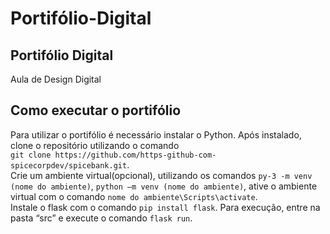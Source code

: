 # Portifólio-Digital
## Portifólio Digital <br>
Aula de Design Digital <br>

## Como executar o portifólio

Para utilizar o portifólio é necessário instalar o Python. Após instalado, clone o repositório utilizando o comando <br> `git clone https://github.com/https-github-com-spicecorpdev/spicebank.git`. <br> Crie um ambiente virtual(opcional), utilizando os comandos `py-3 -m venv (nome do ambiente)`, `python –m venv (nome do ambiente)`, ative o ambiente virtual com o comando `nome do ambiente\Scripts\activate`.<br> Instale o flask com o comando `pip install flask`. Para execução, entre na pasta “src” e execute o comando `flask run`.
